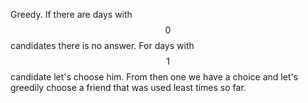 Greedy.  If there are days with $$0$$ candidates there is no answer.  For days with $$1$$ candidate let's choose him.  From then one we have a choice and let's greedily choose a friend that was used least times so far.

